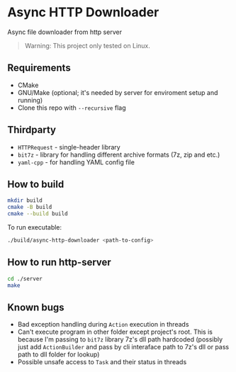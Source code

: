 # Async HTTP Downloader

Async file downloader from http server

> Warning: This project only tested on Linux.

## Requirements

- CMake
- GNU/Make (optional; it's needed by server for enviroment setup and running)
- Clone this repo with `--recursive` flag

## Thirdparty

- `HTTPRequest` - single-header library
- `bit7z` - library for handling different archive formats (7z, zip and etc.)
- `yaml-cpp` - for handling YAML config file

## How to build

```bash
mkdir build
cmake -B build
cmake --build build
```

To run executable:

```bash
./build/async-http-downloader <path-to-config>
```

## How to run http-server

```bash
cd ./server
make
```

## Known bugs

- Bad exception handling during `Action` execution in threads
- Can't execute program in other folder except project's root. This is because
I'm passing to `bit7z` library 7z's dll path hardcoded (possibly just add
`ActionBuilder` and pass by cli interaface path to 7z's dll or pass path to
dll folder for lookup)
- Possible unsafe access to `Task` and their status in threads

